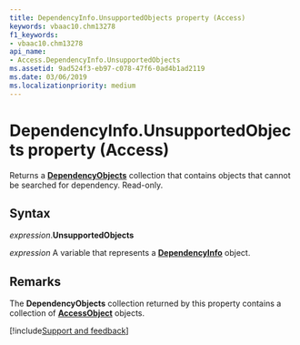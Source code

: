 ```yaml
---
title: DependencyInfo.UnsupportedObjects property (Access)
keywords: vbaac10.chm13278
f1_keywords:
- vbaac10.chm13278
api_name:
- Access.DependencyInfo.UnsupportedObjects
ms.assetid: 9ad524f3-eb97-c078-47f6-0ad4b1ad2119
ms.date: 03/06/2019
ms.localizationpriority: medium
---
```



# DependencyInfo.UnsupportedObjects property (Access)

Returns a **[DependencyObjects](Access.DependencyObjects.md)** collection that contains objects that cannot be searched for dependency. Read-only.


## Syntax

_expression_.**UnsupportedObjects**

_expression_ A variable that represents a **[DependencyInfo](Access.DependencyInfo.md)** object.


## Remarks

The **DependencyObjects** collection returned by this property contains a collection of **[AccessObject](Access.AccessObject.md)** objects.




[!include[Support and feedback](~/includes/feedback-boilerplate.md)]